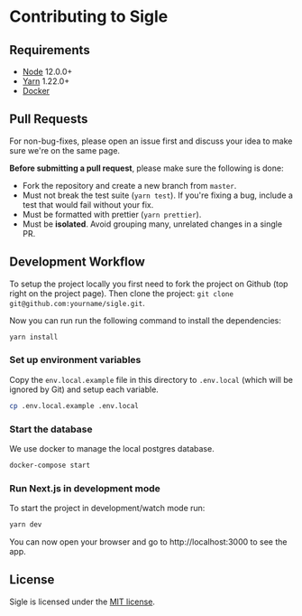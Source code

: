 # Contributing to Sigle

## Requirements

- [Node](https://nodejs.org/en/) 12.0.0+
- [Yarn](https://classic.yarnpkg.com/en/) 1.22.0+
- [Docker](https://www.docker.com/)

## Pull Requests

For non-bug-fixes, please open an issue first and discuss your idea to make sure we're on the same page.

**Before submitting a pull request**, please make sure the following is done:

- Fork the repository and create a new branch from `master`.
- Must not break the test suite (`yarn test`). If you're fixing a bug, include a test that would fail without your fix.
- Must be formatted with prettier (`yarn prettier`).
- Must be **isolated**. Avoid grouping many, unrelated changes in a single PR.

## Development Workflow

To setup the project locally you first need to fork the project on Github (top right on the project page). Then clone the project: `git clone git@github.com:yourname/sigle.git`.

Now you can run run the following command to install the dependencies:

```sh
yarn install
```

### Set up environment variables

Copy the `env.local.example` file in this directory to `.env.local` (which will be ignored by Git) and setup each variable.

```sh
cp .env.local.example .env.local
```

### Start the database

We use docker to manage the local postgres database.

```sh
docker-compose start
```

### Run Next.js in development mode

To start the project in development/watch mode run:

```sh
yarn dev
```

You can now open your browser and go to http://localhost:3000 to see the app.

## License

Sigle is licensed under the [MIT license](https://github.com/pradel/sigle/blob/master/LICENSE).
